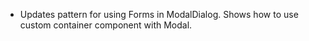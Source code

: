 - Updates pattern for using Forms in ModalDialog. Shows how to use custom container component with Modal.
